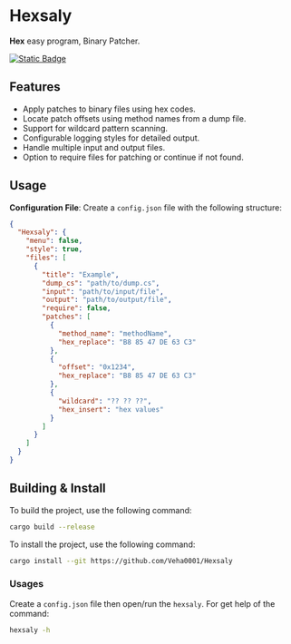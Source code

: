 # Hexsaly

**Hex** easy program, Binary Patcher.

[![Static Badge](https://img.shields.io/badge/build-Nightly-brightgreen?style=for-the-badge&logo=rust&logoColor=%23ff9e64&labelColor=%23292e42&color=%233b4261)](https://nightly.link/Veha0001/Hexsaly/workflows/ci/main?preview)

## Features

- Apply patches to binary files using hex codes.
- Locate patch offsets using method names from a dump file.
- Support for wildcard pattern scanning.
- Configurable logging styles for detailed output.
- Handle multiple input and output files.
- Option to require files for patching or continue if not found.

## Usage

**Configuration File**: Create a `config.json` file with the following structure:

```json
{
  "Hexsaly": {
    "menu": false,
    "style": true,
    "files": [
      {
        "title": "Example",
        "dump_cs": "path/to/dump.cs",
        "input": "path/to/input/file",
        "output": "path/to/output/file",
        "require": false,
        "patches": [
          {
            "method_name": "methodName",
            "hex_replace": "B8 85 47 DE 63 C3"
          },
          {
            "offset": "0x1234",
            "hex_replace": "B8 85 47 DE 63 C3"
          },
          {
            "wildcard": "?? ?? ??",
            "hex_insert": "hex values"
          }
        ]
      }
    ]
  }
}
```

## Building & Install

To build the project, use the following command:

```sh
cargo build --release
```

To install the project, use the following command:

```sh
cargo install --git https://github.com/Veha0001/Hexsaly
```

### Usages

Create a `config.json` file then open/run the `hexsaly`.
For get help of the command:

```sh
hexsaly -h
```
